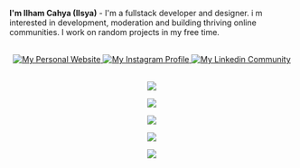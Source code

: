 <b>I'm Ilham Cahya (Ilsya)</b> - I'm a fullstack developer and designer. i m interested in development, moderation and building thriving online communities. I work on random projects in my free time.\
<br />
  <div align="center">
    <a href="https://velixs.com">
      <img alt="My Personal Website" src="https://img.shields.io/static/v1?color=27ff73&label=Website&message=velixs.com&style=flat&logo=amp&logoColor=ffffff&labelColor=334155">
    </a>
    <a href="https://www.instagram.com/ilsya.velixs/">
      <img alt="My Instagram Profile" src="https://img.shields.io/badge/Instagram-ilsya.velixs-27ff73?style=flat&logo=instagram&logoColor=ffffff&labelColor=334155">
    </a>
    <a href="https://www.linkedin.com/in/ilsyaa/">
      <img alt="My Linkedin Community" src="https://img.shields.io/static/v1?color=27ff73&label=Linkedin&message=ilsyaa&style=flat&logo=linkedin&logoColor=ffffff&labelColor=334155">
    </a>
  </div>
  <br />
<p align="center">
  <a href="https://velixs.com">
    <img src="https://skillicons.dev/icons?i=html,css,js,tailwind,bootstrap,materialui,alpinejs,sass,threejs" />
  </a>
</p>
<p align="center">
  <a href="https://velixs.com">
    <img src="https://skillicons.dev/icons?i=php,nodejs,mongodb,mysql,nextjs,gulp,webpack,vite,laravel" />
  </a>
</p>
<p align="center">
  <a href="https://velixs.com">
    <img src="https://skillicons.dev/icons?i=ai,ps,pr,visualstudio,vscode,unity,blender" />
  </a>
</p>

<p align="center"><img src="https://lanyard.kyrie25.me/api/933973034690314251" /></p>
<p align="center"><img src="https://github-readme-stats.vercel.app/api/wakatime?username=ilsyaa&layout=compact&theme=tokyonight" /></p>
